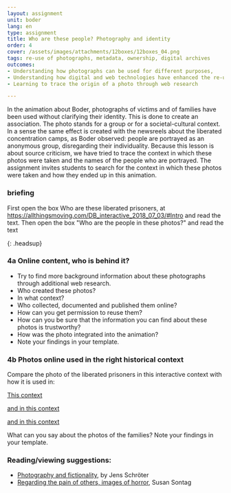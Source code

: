 ```yaml
---
layout: assignment
unit: boder
lang: en
type: assignment
title: Who are these people? Photography and identity
order: 4
cover: /assets/images/attachments/12boxes/12boxes_04.png
tags: re-use of photographs, metadata, ownership, digital archives
outcomes:
- Understanding how photographs can be used for different purposes,
- Understanding how digital and web technologies have enhanced the re-use of photographs
- Learning to trace the origin of a photo through web research

---
```

In the animation about Boder, photographs of victims and of families have been used without clarifying their identity. This is done to create an association. The photo stands for a group or for a societal-cultural context. In a sense the same effect is created with the newsreels about the liberated concentration camps, as Boder observed: people are portrayed as an anonymous group, disregarding their individuality. 
Because this lesson is about source criticism, we have tried to trace the context in which these photos were taken and the names of the people who are portrayed. The assignment invites students to search for the context in which these photos were taken and how they ended up in this animation. 

<!-- more -->

<!-- briefing-student -->
### briefing
<!-- section-contents -->
First open the box  Who are these liberated prisoners, at https://allthingsmoving.com/DB_interactive_2018_07_03/#Intro and read the text.
Then open the box  "Who are the people in these photos?" and read the text

{: .headsup}


<!--section -->
### 4a Online content, who is behind it?
<!-- section-contents -->

-	Try to find more background information about these photographs through additional web research. 
-	Who created these photos?
-	In what context?
-	Who collected, documented and published them online? 
-	How can you get permission to reuse them?
-	How can you be sure that the information you can find about these photos is trustworthy? 
-	How was the photo integrated into the animation? 
-	Note your findings in your template. 

<!--section -->
### 4b Photos online used in the right historical context
<!-- section-contents -->
Compare the photo of the liberated prisoners in this interactive context with how it is used in:

[This context](http://www1.northbrook28.net/~mrench/Period%209%20Jack%27s%20Group/Jobs.html)

[and in this context](http://motlc.wiesenthal.com/site/pp.asp?c=gvKVLcMVIuG&b=394959)

[and in this context](http://australianews.today/2018/01/29/the-secret-love-of-the-auschwitz-tattooist/)

What can you say about the photos of the families?
Note your findings in your template.  




<!-- briefing-teacher -->


### Reading/viewing  suggestions:
- [Photography and fictionality](https://drive.google.com/open?id=1NT4m-KnYk7yq5ZnubifAnW6TcJScGQkX), by Jens Schröter
- [Regarding the pain of others, images of horror](https://books.google.nl/books/about/Regarding_the_Pain_of_Others.html?id=XYo3AAAAQBAJ&source=kp_cover&redir_esc=y), Susan Sontag
